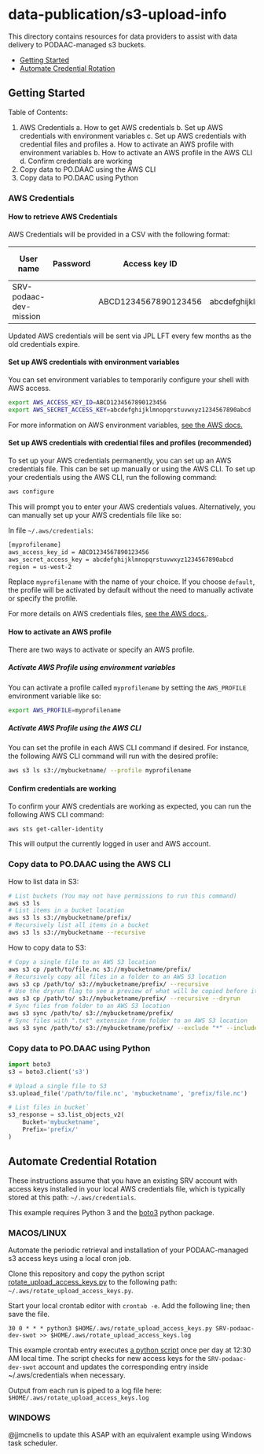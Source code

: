 # data-publication/s3-upload-info
This directory contains resources for data providers to assist with data delivery to PODAAC-managed s3 buckets.

* [Getting Started](#getting-started)
* [Automate Credential Rotation](#automate-credential-rotation)

## Getting Started

Table of Contents:
1. AWS Credentials
	a. How to get AWS credentials
	b. Set up AWS credentials with environment variables
	c. Set up AWS credentials with credential files and profiles
		a. How to activate an AWS profile with environment variables
		b. How to activate an AWS profile in the AWS CLI
	d. Confirm credentials are working
1. Copy data to PO.DAAC using the AWS CLI
2. Copy data to PO.DAAC using Python


### AWS Credentials

#### How to retrieve AWS Credentials

AWS Credentials will be provided in a CSV with the following format:

| User name              | Password | Access key ID        | Secret access key                        | Console login link |
| ---------------------- | -------- | -------------------- | ---------------------------------------- | ------------------ |
| SRV-podaac-dev-mission |          | ABCD1234567890123456 | abcdefghijklmnopqrstuvwxyz1234567890abcd | ...                |

Updated AWS credentials will be sent via JPL LFT every few months as the old credentials expire.

#### Set up AWS credentials with environment variables

You can set environment variables to temporarily configure your shell with AWS access. 

```bash
export AWS_ACCESS_KEY_ID=ABCD1234567890123456
export AWS_SECRET_ACCESS_KEY=abcdefghijklmnopqrstuvwxyz1234567890abcd
```

For more information on AWS environment variables, [see the AWS docs.](https://docs.aws.amazon.com/cli/latest/userguide/cli-configure-envvars.html)

#### Set up AWS credentials with credential files and profiles (recommended)

To set up your AWS credentials permanently, you can set up an AWS credentials file. This can be set up manually or using the AWS CLI. To set up your credentials using the AWS CLI, run the following command:

```bash
aws configure
```

This will prompt you to enter your AWS credentials values. Alternatively, you can manually set up your AWS credentials file like so:

In file `~/.aws/credentials`:

```bash
[myprofilename]
aws_access_key_id = ABCD1234567890123456
aws_secret_access_key = abcdefghijklmnopqrstuvwxyz1234567890abcd
region = us-west-2
```

Replace `myprofilename` with the name of your choice. If you choose `default`, the profile will be activated by default without the need to manually activate or specify the profile. 

For more details on AWS credentials files, [see the AWS docs.](https://docs.aws.amazon.com/cli/latest/userguide/cli-configure-files.html). 

#### How to activate an AWS profile

There are two ways to activate or specify an AWS profile. 

##### Activate AWS Profile using environment variables

You can activate a profile called `myprofilename` by setting the `AWS_PROFILE` environment variable like so:

```bash
export AWS_PROFILE=myprofilename
```

##### Activate AWS Profile using the AWS CLI

You can set the profile in each AWS CLI command if desired. For instance, the following AWS CLI command will run with the desired profile:

```bash
aws s3 ls s3://mybucketname/ --profile myprofilename
```

#### Confirm credentials are working

To confirm your AWS credentials are working as expected, you can run the following AWS CLI command:

```bash
aws sts get-caller-identity
```

This will output the currently logged in user and AWS account. 

### Copy data to PO.DAAC using the AWS CLI

How to list data in S3:
```bash
# List buckets (You may not have permissions to run this command)
aws s3 ls
# List items in a bucket location
aws s3 ls s3://mybucketname/prefix/
# Recursively list all items in a bucket
aws s3 ls s3://mybucketname --recursive
```

How to copy data to S3:
```bash
# Copy a single file to an AWS S3 location
aws s3 cp /path/to/file.nc s3://mybucketname/prefix/
# Recursively copy all files in a folder to an AWS S3 location
aws s3 cp /path/to/ s3://mybucketname/prefix/ --recursive
# Use the dryrun flag to see a preview of what will be copied before it's actually copied.
aws s3 cp /path/to/ s3://mybucketname/prefix/ --recursive --dryrun
# Sync files from folder to an AWS S3 location
aws s3 sync /path/to/ s3://mybucketname/prefix/
# Sync files with ".txt" extension from folder to an AWS S3 location
aws s3 sync /path/to/ s3://mybucketname/prefix/ --exclude "*" --include "*.txt"
```
### Copy data to PO.DAAC using Python


```python
import boto3
s3 = boto3.client('s3')

# Upload a single file to S3
s3.upload_file('/path/to/file.nc', 'mybucketname', 'prefix/file.nc')

# List files in bucket`
s3_response = s3.list_objects_v2(
    Bucket='mybucketname',
    Prefix='prefix/'
)
```

## Automate Credential Rotation

These instructions assume that you have an existing SRV account with access keys installed in your local AWS credentials file, which is typically stored at this path: `~/.aws/credentials`.

This example requires Python 3 and the [boto3](https://boto3.amazonaws.com/v1/documentation/api/latest/guide/quickstart.html) python package.

### MACOS/LINUX

Automate the periodic retrieval and installation of your PODAAC-managed s3 access keys using a local cron job.

Clone this repository and copy the python script [rotate_upload_access_keys.py](rotate_upload_access_keys.py) to the following path: `~/.aws/rotate_upload_access_keys.py`.

Start your local crontab editor with `crontab -e`. Add the following line; then save the file.

```
30 0 * * * python3 $HOME/.aws/rotate_upload_access_keys.py SRV-podaac-dev-swot >> $HOME/.aws/rotate_upload_access_keys.log
```

This example crontab entry executes [a python script](rotate_upload_access_keys.py) once per day at 12:30 AM local time. The script checks for new access keys for the `SRV-podaac-dev-swot` account and updates the corresponding entry inside ~/.aws/credentials when necessary.

Output from each run is piped to a log file here: `$HOME/.aws/rotate_upload_access_keys.log`

### WINDOWS

@jjmcnelis to update this ASAP with an equivalent example using Windows task scheduler.
